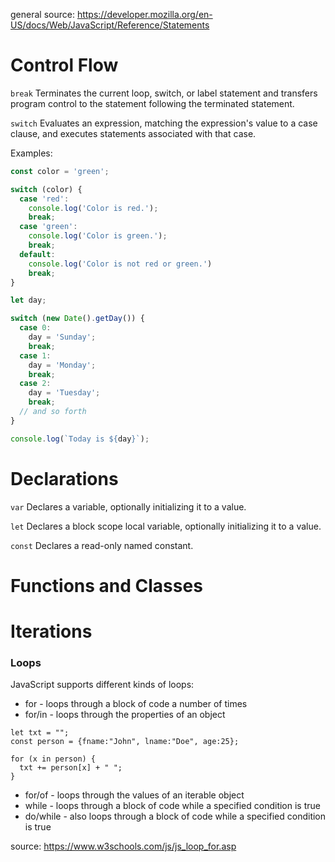 general source: https://developer.mozilla.org/en-US/docs/Web/JavaScript/Reference/Statements

# Control Flow

`break`
Terminates the current loop, switch, or label statement and transfers program control to the statement following the terminated statement.

`switch`
Evaluates an expression, matching the expression's value to a case clause, and executes statements associated with that case.

Examples:
```js
const color = 'green';

switch (color) {
  case 'red':
    console.log('Color is red.');
    break;
  case 'green':
    console.log('Color is green.');
    break;
  default: 
    console.log('Color is not red or green.')
    break;
}
```
```js
let day;

switch (new Date().getDay()) {
  case 0:
    day = 'Sunday';
    break;
  case 1:
    day = 'Monday';
    break;
  case 2:
    day = 'Tuesday';
    break;
  // and so forth
}

console.log(`Today is ${day}`);
```

# Declarations

`var`
Declares a variable, optionally initializing it to a value.

`let`
Declares a block scope local variable, optionally initializing it to a value.

`const`
Declares a read-only named constant.

# Functions and Classes

# Iterations
### Loops
JavaScript supports different kinds of loops:

- for - loops through a block of code a number of times
- for/in - loops through the properties of an object
```
let txt = "";
const person = {fname:"John", lname:"Doe", age:25}; 

for (x in person) {
  txt += person[x] + " ";
}
```
- for/of - loops through the values of an iterable object
- while - loops through a block of code while a specified condition is true
- do/while - also loops through a block of code while a specified condition is true

source: https://www.w3schools.com/js/js_loop_for.asp